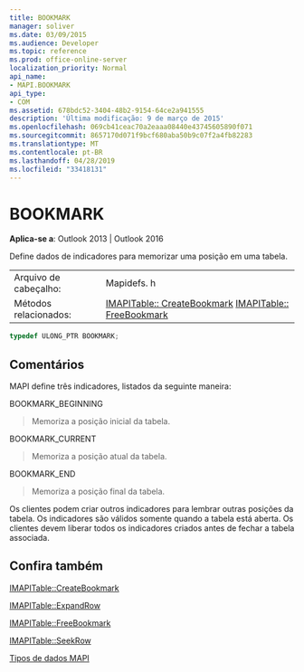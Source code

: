 ```yaml
---
title: BOOKMARK
manager: soliver
ms.date: 03/09/2015
ms.audience: Developer
ms.topic: reference
ms.prod: office-online-server
localization_priority: Normal
api_name:
- MAPI.BOOKMARK
api_type:
- COM
ms.assetid: 678bdc52-3404-48b2-9154-64ce2a941555
description: 'Última modificação: 9 de março de 2015'
ms.openlocfilehash: 069cb41ceac70a2eaaa08440e43745605890f071
ms.sourcegitcommit: 8657170d071f9bcf680aba50b9c07f2a4fb82283
ms.translationtype: MT
ms.contentlocale: pt-BR
ms.lasthandoff: 04/28/2019
ms.locfileid: "33418131"
---
```

# <a name="bookmark"></a>BOOKMARK

  
  
**Aplica-se a**: Outlook 2013 | Outlook 2016 
  
Define dados de indicadores para memorizar uma posição em uma tabela. 
  
|||
|:-----|:-----|
|Arquivo de cabeçalho:  <br/> |Mapidefs. h  <br/> |
|Métodos relacionados:  <br/> |[IMAPITable:: CreateBookmark](imapitable-createbookmark.md) [IMAPITable:: FreeBookmark](imapitable-freebookmark.md) <br/> |
   
```cpp
typedef ULONG_PTR BOOKMARK;
```

## <a name="remarks"></a>Comentários

MAPI define três indicadores, listados da seguinte maneira:
  
BOOKMARK_BEGINNING 
  
> Memoriza a posição inicial da tabela. 
    
BOOKMARK_CURRENT 
  
> Memoriza a posição atual da tabela.
    
BOOKMARK_END 
  
> Memoriza a posição final da tabela.
    
Os clientes podem criar outros indicadores para lembrar outras posições da tabela. Os indicadores são válidos somente quando a tabela está aberta. Os clientes devem liberar todos os indicadores criados antes de fechar a tabela associada. 
  
## <a name="see-also"></a>Confira também



[IMAPITable::CreateBookmark](imapitable-createbookmark.md)
  
[IMAPITable::ExpandRow](imapitable-findrow.md)
  
[IMAPITable::FreeBookmark](imapitable-freebookmark.md)
  
[IMAPITable::SeekRow](imapitable-seekrow.md)


[Tipos de dados MAPI](mapi-data-types.md)

